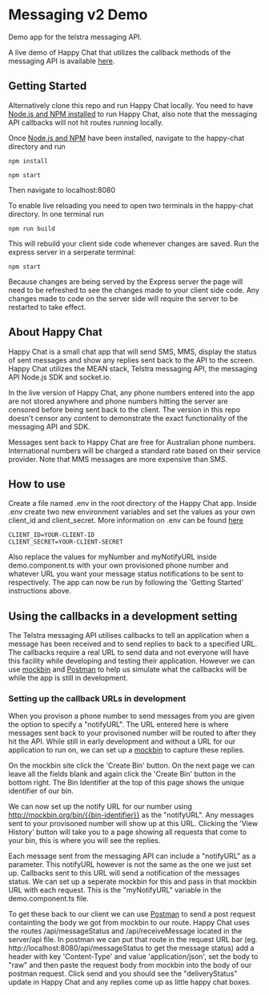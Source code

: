 # Messaging v2 Demo
Demo app for the telstra messaging API.


A live demo of Happy Chat that utilizes the callback methods of the messaging API is available [here](http://api-messaging-api-messaging.apps.tdpaas.com.au/).

## Getting Started
Alternatively clone this repo and run Happy Chat locally. You need to have [Node.js and NPM installed](https://nodejs.org/en/) to run Happy Chat, also note that the messaging API callbacks will not hit routes running locally.


Once [Node.js and NPM](https://nodejs.org/en/) have been installed, navigate to the happy-chat directory and run
```
npm install
```
```
npm start
```
Then navigate to localhost:8080   


To enable live reloading you need to open two terminals in the happy-chat directory. In one terminal run
```
npm run build
```
This will rebuild your client side code whenever changes are saved. Run the express server in a serperate terminal:
```
npm start
```
Because changes are being served by the Express server the page will need to be refreshed to see the changes made to your client side code. Any changes made to code on the server side will require the server to be restarted to take effect.


## About Happy Chat
Happy Chat is a small chat app that will send SMS, MMS, display the status of sent messages and show any replies sent back to the API to the screen. Happy Chat utilizes the MEAN stack, Telstra messaging API, the messaging API Node.js SDK and socket.io. 

In the live version of Happy Chat, any phone numbers entered into the app are not stored anywhere and phone numbers hitting the server are censored before being sent back to the client. The version in this repo doesn't censor any content to demonstrate the exact functionality of the messaging API and SDK. 

Messages sent back to Happy Chat are free for Australian phone numbers. International numbers will be charged a standard rate based on their service provider. Note that MMS messages are more expensive than SMS.

## How to use
Create a file named .env in the root directory of the Happy Chat app. Inside .env create two new environment variables and set the values as your own client_id and client_secret. More information on .env can be found [here](https://github.com/motdotla/dotenv)
```
CLIENT_ID=YOUR-CLIENT-ID
CLIENT_SECRET=YOUR-CLIENT-SECRET
```
Also replace the values for myNumber and myNotifyURL inside demo.component.ts with your own provisioned phone number and whatever URL you want your message status notifications to be sent to respectively. The app can now be run by following the 'Getting Started' instructions above.

## Using the callbacks in a development setting
The Telstra messaging API utilises callbacks to tell an application when a message has been received and to send replies to back to a specified URL. The callbacks require a real URL to send data and not everyone will have this facility while developing and testing their application. However we can use [mockbin](http://mockbin.org/) and [Postman](https://www.getpostman.com/postman) to help us simulate what the callbacks will be while the app is still in development.

### Setting up the callback URLs in development
When you provison a phone number to send messages from you are given the option to specify a "notifyURL". The URL entered here is where messages sent back to your provisoned number will be routed to after they hit the API. While still in early development and without a URL for our application to run on, we can set up a [mockbin](http://mockbin.org/) to capture these replies.

On the mockbin site click the 'Create Bin' button. On the next page we can leave all the fields blank and again click the 'Create Bin' button in the bottom right. The Bin Identifier at the top of this page shows the unique identifier of our bin.

We can now set up the notify URL for our number using http://mockbin.org/bin/{{bin-identifier}} as the "notifyURL". Any messages sent to your provisoned number will show up at this URL. Clicking the 'View History' button will take you to a page showing all requests that come to your bin, this is where you will see the replies.

Each message sent from the messaging API can include a "notifyURL" as a parameter. This notifyURL however is not the same as the one we just set up. Callbacks sent to this URL will send a notification of the messages status. We can set up a seperate mockbin for this and pass in that mockbin URL with each request. This is the "myNotifyURL" variable in the demo.component.ts file.

To get these back to our client we can use [Postman](https://www.getpostman.com/postman) to send a post request containting the body we got from mockbin to our route. Happy Chat uses the routes /api/messageStatus and /api/receiveMessage located in the server/api file. In postman we can put that route in the request URL bar (eg. http://localhost:8080/api/messageStatus to get the message status) add a header with key 'Content-Type' and value 'application/json', set the body to "raw" and then paste the request body from mockbin into the body of our postman request. Click send and you should see the "deliveryStatus" update in Happy Chat and any replies come up as little happy chat boxes.